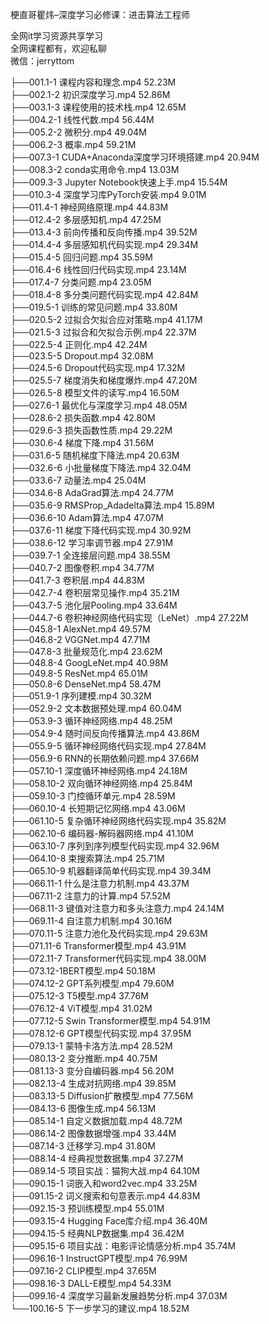 梗直哥瞿炜–深度学习必修课：进击算法工程师

全网it学习资源共享学习<br>全网课程都有，欢迎私聊<br>微信：jerryttom<br>

├──001.1-1 课程内容和理念.mp4 52.23M<br> ├──002.1-2 初识深度学习.mp4 52.86M<br> ├──003.1-3 课程使用的技术栈.mp4 12.65M<br> ├──004.2-1 线性代数.mp4 56.44M<br> ├──005.2-2 微积分.mp4 49.04M<br> ├──006.2-3 概率.mp4 59.21M<br> ├──007.3-1 CUDA+Anaconda深度学习环境搭建.mp4 20.94M<br> ├──008.3-2 conda实用命令.mp4 13.03M<br> ├──009.3-3 Jupyter Notebook快速上手.mp4 15.54M<br> ├──010.3-4 深度学习库PyTorch安装.mp4 9.01M<br> ├──011.4-1 神经网络原理.mp4 44.83M<br> ├──012.4-2 多层感知机.mp4 47.25M<br> ├──013.4-3 前向传播和反向传播.mp4 39.52M<br> ├──014.4-4 多层感知机代码实现.mp4 29.34M<br> ├──015.4-5 回归问题.mp4 35.59M<br> ├──016.4-6 线性回归代码实现.mp4 23.14M<br> ├──017.4-7 分类问题.mp4 23.05M<br> ├──018.4-8 多分类问题代码实现.mp4 42.84M<br> ├──019.5-1 训练的常见问题.mp4 33.80M<br> ├──020.5-2 过拟合欠拟合应对策略.mp4 41.17M<br> ├──021.5-3 过拟合和欠拟合示例.mp4 22.37M<br> ├──022.5-4 正则化.mp4 42.24M<br> ├──023.5-5 Dropout.mp4 32.08M<br> ├──024.5-6 Dropout代码实现.mp4 17.32M<br> ├──025.5-7 梯度消失和梯度爆炸.mp4 47.20M<br> ├──026.5-8 模型文件的读写.mp4 16.50M<br> ├──027.6-1 最优化与深度学习.mp4 48.05M<br> ├──028.6-2 损失函数.mp4 42.80M<br> ├──029.6-3 损失函数性质.mp4 29.22M<br> ├──030.6-4 梯度下降.mp4 31.56M<br> ├──031.6-5 随机梯度下降法.mp4 20.63M<br> ├──032.6-6 小批量梯度下降法.mp4 32.04M<br> ├──033.6-7 动量法.mp4 25.04M<br> ├──034.6-8 AdaGrad算法.mp4 24.77M<br> ├──035.6-9 RMSProp_Adadelta算法.mp4 15.89M<br> ├──036.6-10 Adam算法.mp4 47.07M<br> ├──037.6-11 梯度下降代码实现.mp4 30.92M<br> ├──038.6-12 学习率调节器.mp4 27.91M<br> ├──039.7-1 全连接层问题.mp4 38.55M<br> ├──040.7-2 图像卷积.mp4 34.77M<br> ├──041.7-3 卷积层.mp4 44.83M<br> ├──042.7-4 卷积层常见操作.mp4 35.21M<br> ├──043.7-5 池化层Pooling.mp4 33.64M<br> ├──044.7-6 卷积神经网络代码实现（LeNet）.mp4 27.22M<br> ├──045.8-1 AlexNet.mp4 49.57M<br> ├──046.8-2 VGGNet.mp4 47.71M<br> ├──047.8-3 批量规范化.mp4 23.62M<br> ├──048.8-4 GoogLeNet.mp4 40.98M<br> ├──049.8-5 ResNet.mp4 65.01M<br> ├──050.8-6 DenseNet.mp4 58.47M<br> ├──051.9-1 序列建模.mp4 30.32M<br> ├──052.9-2 文本数据预处理.mp4 60.04M<br> ├──053.9-3 循环神经网络.mp4 48.25M<br> ├──054.9-4 随时间反向传播算法.mp4 43.86M<br> ├──055.9-5 循环神经网络代码实现.mp4 27.84M<br> ├──056.9-6 RNN的长期依赖问题.mp4 37.66M<br> ├──057.10-1 深度循环神经网络.mp4 24.18M<br> ├──058.10-2 双向循环神经网络.mp4 25.84M<br> ├──059.10-3 门控循环单元.mp4 28.59M<br> ├──060.10-4 长短期记忆网络.mp4 43.06M<br> ├──061.10-5 复杂循环神经网络代码实现.mp4 35.82M<br> ├──062.10-6 编码器-解码器网络.mp4 41.10M<br> ├──063.10-7 序列到序列模型代码实现.mp4 32.96M<br> ├──064.10-8 束搜索算法.mp4 25.71M<br> ├──065.10-9 机器翻译简单代码实现.mp4 39.34M<br> ├──066.11-1 什么是注意力机制.mp4 43.37M<br> ├──067.11-2 注意力的计算.mp4 57.52M<br> ├──068.11-3 键值对注意力和多头注意力.mp4 24.14M<br> ├──069.11-4 自注意力机制.mp4 30.16M<br> ├──070.11-5 注意力池化及代码实现.mp4 29.63M<br> ├──071.11-6 Transformer模型.mp4 43.91M<br> ├──072.11-7 Transformer代码实现.mp4 38.00M<br> ├──073.12-1BERT模型.mp4 50.18M<br> ├──074.12-2 GPT系列模型.mp4 79.60M<br> ├──075.12-3 T5模型.mp4 37.76M<br> ├──076.12-4 ViT模型.mp4 31.02M<br> ├──077.12-5 Swin Transformer模型.mp4 54.91M<br> ├──078.12-6 GPT模型代码实现.mp4 37.95M<br> ├──079.13-1 蒙特卡洛方法.mp4 28.52M<br> ├──080.13-2 变分推断.mp4 40.75M<br> ├──081.13-3 变分自编码器.mp4 56.20M<br> ├──082.13-4 生成对抗网络.mp4 39.85M<br> ├──083.13-5 Diffusion扩散模型.mp4 77.56M<br> ├──084.13-6 图像生成.mp4 56.13M<br> ├──085.14-1 自定义数据加载.mp4 48.72M<br> ├──086.14-2 图像数据增强.mp4 33.44M<br> ├──087.14-3 迁移学习.mp4 31.80M<br> ├──088.14-4 经典视觉数据集.mp4 37.27M<br> ├──089.14-5 项目实战：猫狗大战.mp4 64.10M<br> ├──090.15-1 词嵌入和word2vec.mp4 33.25M<br> ├──091.15-2 词义搜索和句意表示.mp4 44.83M<br> ├──092.15-3 预训练模型.mp4 55.01M<br> ├──093.15-4 Hugging Face库介绍.mp4 36.40M<br> ├──094.15-5 经典NLP数据集.mp4 36.42M<br> ├──095.15-6 项目实战：电影评论情感分析.mp4 35.74M<br> ├──096.16-1 InstructGPT模型.mp4 76.99M<br> ├──097.16-2 CLIP模型.mp4 37.65M<br> ├──098.16-3 DALL-E模型.mp4 54.33M<br> ├──099.16-4 深度学习最新发展趋势分析.mp4 37.03M<br> └──100.16-5 下一步学习的建议.mp4 18.52M